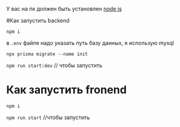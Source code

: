 У вас на пк должен быть установлен <a href="https://nodejs.org/en">node js</a>

#Как запустить backend


<code>npm i</code>


<p>в <code>.env</code> файле надо указать путь базу данных, я использую mysql </p>

<code>npx prisma migrate --name init</code>

<code>npm run start:dev</code> // чтобы запустить

# Как запустить fronend

<code>npm i</code>

<code>npm run start</code> //чтобы запустить
